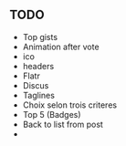 ## TODO

 + Top gists
 + Animation after vote
 + ico
 + headers
 + Flatr
 + Discus
 + Taglines
 + Choix selon trois criteres
 + Top 5 (Badges)
 + Back to list from post
 + 